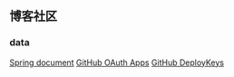 ## 博客社区

### data
[Spring document](https://spring.io/guides)
[GitHub OAuth Apps](https://docs.github.com/en/apps/oauth-apps)
[GitHub DeployKeys](https://docs.github.com/en/authentication/connecting-to-github-with-ssh/managing-deploy-keys#deploy-keys)
